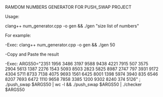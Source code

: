 RAMDOM NUMBERS GENERATOR FOR PUSH_SWAP PROJECT

Usage:

clang++ num_generator.cpp -o gen && ./gen "size list of numbers"

For example:

-Exec: clang++ num_generator.cpp -o gen && ./gen 50

-Copy and Paste the result

-Exec: ARGS50="2351 1956 3486 3197 9588 9438 4221 7915 507 3575 2904 5613 1387 2276 1543 5093 8503 2823 5825 8987 2747 797 3931 9172 4304 5711 8733 7138 4075 9693 1561 6425 8001          1398 5974 3940 835 6546 8207 7693 6472 1110 9658 7858 3385 1200 9302 8240 374 5126" ; ./push_swap $ARGS50 | wc -l && ./push_swap $ARGS50 | ./checker $ARGS50
